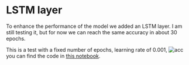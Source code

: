 # LSTM layer

To enhance the performance of the model we added an LSTM layer. 
I am still testing it, but for now we can reach the same accuracy in about 30 epochs. 

This is a test with a fixed number of epochs, learning rate of 0.001, 
![acc](https://user-images.githubusercontent.com/62892813/200834845-515aa142-4e48-406e-b408-67ba818d6b87.png)
you can find the code in [this notebook](./LSTM_spaan.ipynb).
